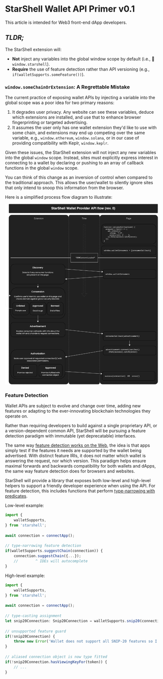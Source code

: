 # StarShell Wallet API Primer v0.1

This article is intended for Web3 front-end dApp developers.

## _TLDR;_
The StarShell extension will:
 - **Not** inject any variables into the global window scope by default (i.e., 🚫`window.starshell`).
 - **Require** the use of feature detection rather than API versioning (e.g., `if(walletSupports.someFeature())`).


### `window.someChainOrExtension`: A Regrettable Mistake

The current practice of exposing wallet APIs by injecting a variable into the global scope was a poor idea for two primary reasons:
 1. It degrades user privacy. Any website can see these variables, deduce which extensions are installed, and use that to enhance browser fingerprinting or targeted advertising.
 2. It assumes the user only has one wallet extension they'd like to use with some chain, and extensions may end up competing over the same variable, e.g., `window.ethereum`, `window.solana`, or in our case of providing compatibility with Keplr, `window.keplr`.

Given these issues, the StarShell extension will not inject any new variables into the global `window` scope. Instead, sites must explicitly express interest in connecting to a wallet by declaring or pushing to an array of callback functions in the global `window` scope.

You can think of this change as an inversion of control when compared to the traditional approach. This allows the user/wallet to silently ignore sites that only intend to snoop this information from the browser.

Here is a simplified process flow diagram to illustrate:

![Provider API flow diagram](provider-api.png)

### Feature Detection

Wallet APIs are subject to evolve and change over time, adding new features or adapting to the ever-innovating blockchain technologies they operate on.

Rather than requiring developers to build against a single proprietary API, or a version-dependent common API, StarShell will be pursuing a feature detection paradigm with immutable (yet deprecatable) interfaces.

The same way [feature detection works on the Web](https://developer.mozilla.org/en-US/docs/Learn/Tools_and_testing/Cross_browser_testing/Feature_detection#the_concept_of_feature_detection), the idea is that apps simply test if the features it needs are supported by the wallet being advertised. With distinct feature IRIs, it does not matter which wallet is answering the request, nor which version. This paradigm helps ensure maximal forwards and backwards compatibility for both wallets and dApps, the same way feature detection does for browsers and websites.

StarShell will provide a library that exposes both low-level and high-level helpers to support a friendly developer experience when using the API. For feature detection, this includes functions that perform [type-narrowing with predicates](https://www.typescriptlang.org/docs/handbook/2/narrowing.html#using-type-predicates).

Low-level example:
```ts
import {
	walletSupports,
} from 'starshell';

await connection = connectApp();

// type-narrowing feature detection
if(walletSupports.suggestChain(connection)) {
	connection.suggestChain({...});
	//        ^ IDEs will autocomplete
}
```

High-level example:
```ts
import {
	walletSupports,
} from 'starshell';

await connection = connectApp();

// type-casting assignment
let snip20Connection: Snip20Connection = walletSupports.snip20(connection)? connection: null;

// unsupported feature guard
if(!snip20Connection) {
	throw new Error('Wallet does not support all SNIP-20 features so I give up');
}

// aliased connection object is now type fitted
if(!snip20Connection.hasViewingKeyFor(token)) {
	// ...
}
```


